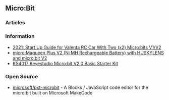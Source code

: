 ## Micro:Bit


### Articles


### Information
- [2021: Start Up Guide for Valenta RC Car With Two (x2) Micro:bits V1/V2](https://www.instructables.com/Start-Up-Guide-2021-for-Valenta-RC-Car-With-X2-Mic/)
- [micro:Maqueen Plus V2 (Ni MH Rechargeable Battery) with HUSKYLENS and micro:bit V2](https://www.dfrobot.com/product-2030.html)
- [KS4017 Keyestudio Micro:bit V2.0 Basic Starter Kit](https://wiki.keyestudio.com/KS4017_Keyestudio_Micro:bit_V2.0_Basic_Starter_Kit)


### Open Source
- [microsoft/pxt-microbit](https://github.com/microsoft/pxt-microbit) - A Blocks / JavaScript code editor for the micro:bit built on Microsoft MakeCode

